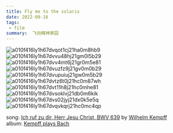 ```yaml
---
title: Fly me to the solaris
date: 2022-09-16
tags:
 - film
summary:  飞向精神家园
---
```


![a010f416ly1h67dvqot1cj21ha0m8hb9](https://user-images.githubusercontent.com/61822407/230827599-78d4babe-1a71-43f5-b1d4-463b7cfc1ab8.jpg)
![a010f416ly1h67dvvu48hj21gm0l5b29](https://user-images.githubusercontent.com/61822407/230827579-8b30f3af-bf5c-4fd0-b8ed-ac327e93fa78.jpg)
![a010f416ly1h67dvv4mt6j21gr0m5e81](https://user-images.githubusercontent.com/61822407/230827581-e02c75a0-1d80-4b04-9be8-7fcbdf4e95a5.jpg)
![a010f416ly1h67dvuzfz9j21gv0m0b29](https://user-images.githubusercontent.com/61822407/230827582-b7588b52-e7c5-4cdf-95b7-fd8647a5f495.jpg)
![a010f416ly1h67dvupuiuj21gw0m5b29](https://user-images.githubusercontent.com/61822407/230827585-520f4f99-a45a-4360-9fad-da365c148a11.jpg)
![a010f416ly1h67dvtz6t0j21hc0m87wh](https://user-images.githubusercontent.com/61822407/230827587-0e0724a6-b19f-4653-a1c8-4aab8fa318c4.jpg)
![a010f416ly1h67dvt11h8j21hc0mhe81](https://user-images.githubusercontent.com/61822407/230827589-414179b0-e7df-4383-9204-f4169c0d8272.jpg)
![a010f416ly1h67dvsoklvj21db0m6kik](https://user-images.githubusercontent.com/61822407/230827592-bdd35e13-080b-43c4-8beb-bb9db8dfd7b5.jpg)
![a010f416ly1h67dvs02jyj21dx0k5e5q](https://user-images.githubusercontent.com/61822407/230827594-5bdc5677-5545-468f-baa8-38495299f79e.jpg)
![a010f416ly1h67dvqvkqrj21hc0mc4qp](https://user-images.githubusercontent.com/61822407/230827596-93929b8b-92cf-4df3-a92d-9eff87845490.jpg)

song: [Ich ruf zu dir, Herr Jesu Christ, BWV 639](https://music.163.com/#/song?id=1473063682) by [Wilhelm Kempff](https://music.163.com/#/artist?id=37690)   
album: [Kempff plays Bach](https://music.163.com/#/album?id=94335950)